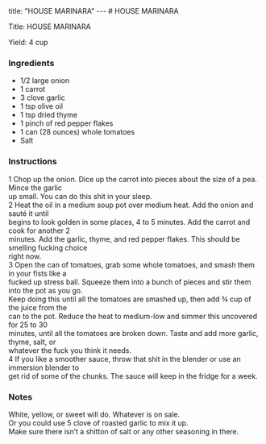 <!DOCTYPE HTML PUBLIC "-//W3C//DTD HTML 4.0 Transitional//EN">
<html>
  <head>
  title: "HOUSE MARINARA"
---
# HOUSE MARINARA<link rel='stylesheet' href='style.css' type='text/css'><meta http-equiv="Content-Style-Stype" content="text/css">
     <meta http-equiv="Content-Type" content="text/html;charset=utf-8">
     </head><body><div class="recipe" itemscope itemtype="http://schema.org/Recipe"><div class='header'><p class="title"><span class="label">Title:</span> <span itemprop="name">HOUSE MARINARA</span></p>
<p class="yields"><span class="label">Yield:</span> <span itemprop="recipeYield">4 cup</span></p>
</div><div class="ing"><h3>Ingredients</h3><ul class="ing"><li class="ing" itemprop="ingredients">1/2 large onion </li>
<li class="ing" itemprop="ingredients">1 carrot </li>
<li class="ing" itemprop="ingredients">3 clove garlic </li>
<li class="ing" itemprop="ingredients">1 tsp olive oil </li>
<li class="ing" itemprop="ingredients">1 tsp dried thyme </li>
<li class="ing" itemprop="ingredients">1 pinch of red pepper flakes </li>
<li class="ing" itemprop="ingredients">1 can (28 ounces) whole tomatoes </li>
<li class="ing" itemprop="ingredients">Salt </li>
</ul>
</div>
<div class="instructions"><h3 class="Instructions">Instructions</h3><div itemprop="recipeInstructions"><p>1 Chop up the onion. Dice up the carrot into pieces about the size of a pea. Mince the garlic<br>up small. You can do this shit in your sleep.<br>2 Heat the oil in a medium soup pot over medium heat. Add the onion and sauté it until<br>begins to look golden in some places, 4 to 5 minutes. Add the carrot and cook for another 2<br>minutes. Add the garlic, thyme, and red pepper flakes. This should be smelling fucking choice<br>right now.<br>3 Open the can of tomatoes, grab some whole tomatoes, and smash them in your fists like a<br>fucked up stress ball. Squeeze them into a bunch of pieces and stir them into the pot as you go.<br>Keep doing this until all the tomatoes are smashed up, then add ¾ cup of the juice from the<br>can to the pot. Reduce the heat to medium-low and simmer this uncovered for 25 to 30<br>minutes, until all the tomatoes are broken down. Taste and add more garlic, thyme, salt, or<br>whatever the fuck you think it needs.<br>4 If you like a smoother sauce, throw that shit in the blender or use an immersion blender to<br>get rid of some of the chunks. The sauce will keep in the fridge for a week.</p></div></div><div class="modifications"><h3 class="Notes">Notes</h3><p>White, yellow, or sweet will do. Whatever is on sale.<br> Or you could use 5 clove of roasted garlic to mix it up.<br> Make sure there isn’t a shitton of salt or any other seasoning in there.</p></div></div>

</body>
</html>